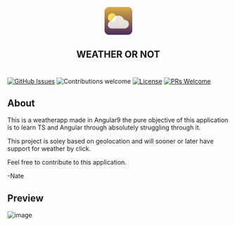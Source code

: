 <p align="center"><img width=12.5% src="./src/assets/logos/logo_128.svg"></p>
<h2 align="center">WEATHER OR NOT</h2>

#

[![GitHub Issues](https://img.shields.io/github/issues/justnat3/weatherornot)](https://github.com/justnat3/weatherornot/issues) ![Contributions welcome](https://img.shields.io/badge/contributions-welcome-orange.svg)
[![License](https://img.shields.io/badge/license-MIT-blue.svg)](https://opensource.org/licenses/MIT) [![PRs Welcome](https://img.shields.io/badge/PRs-welcome-brightgreen.svg?style=shields)](http://makeapullrequest.com)

## About

This is a weatherapp made in Angular9 the pure objective of this application is to learn TS and Angular through absolutely struggling through it.

This project is soley based on geolocation and will sooner or later have support for weather by click.

Feel free to contribute to this application.

-Nate

## Preview

![image](https://user-images.githubusercontent.com/58314490/87856068-fca3a000-c8e1-11ea-85a8-a2fd93c23474.png)
